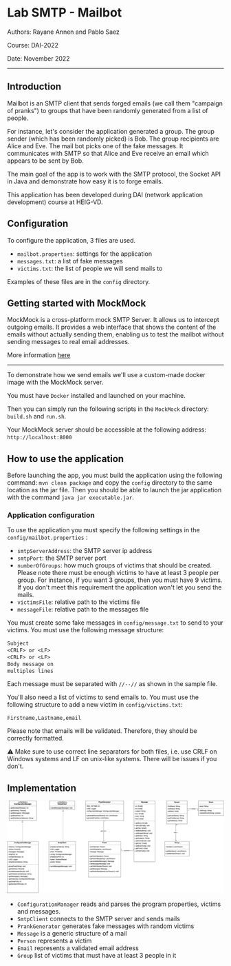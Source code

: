 # Lab SMTP - Mailbot

Authors: Rayane Annen and Pablo Saez

Course: DAI-2022

Date: November 2022

---

## Introduction

Mailbot is an SMTP client that sends forged emails (we call them "campaign of pranks")
to groups that have been randomly generated from a list of people.

For instance, let's consider the application generated a group. The group sender (which has been randomly picked) is Bob. 
The group recipients are Alice and Eve. The mail bot picks one of the fake messages. It communicates with SMTP so that Alice and Eve receive an email which appears to be sent by Bob.

The main goal of the app is to work with the SMTP protocol, the Socket API in Java and demonstrate how easy it is to forge emails.


This application has been developed during DAI (network application development) course at HEIG-VD.

## Configuration

To configure the application, 3 files are used.

- `mailbot.properties`: settings for the application
- `messages.txt`:  a list of fake messages
- `victims.txt`: the list of people we will send mails to

Examples of these files are in the `config` directory.

## Getting started with MockMock 

MockMock is a cross-platform mock SMTP Server. It allows us to intercept outgoing emails.
It provides a web interface that shows the content of the emails without actually sending them, enabling us to test the mailbot without sending messages to real email addresses.

More information [here](https://github.com/DominiqueComte/MockMock)

---

To demonstrate how we send emails we'll use a custom-made docker image with the MockMock server.

You must have `Docker` installed and launched on your machine.

Then you can simply run the following scripts in the `MockMock` directory: `build.sh` and `run.sh`.

Your MockMock server should be accessible at the following address: `http://localhost:8000`

## How to use the application

Before launching the app, you must build the application using the following command: `mvn clean package` and copy the `config` directory to the same location as the jar file. 
Then you should be able to launch the jar application with the command `java jar executable.jar`.

### Application configuration

To use the application you must specify the following settings in the `config/mailbot.properties` :

- `smtpServerAddress`: the SMTP server ip address
- `smtpPort`: the SMTP server port
- `numberOfGroups`: how much groups of victims that should be created. Please note there must be enough victims to have at least 3 people per group. For instance, if you want 3 groups, then you must have 9 victims. If you don't meet this requirement the application won't let you send the mails.
- `victimsFile`: relative path to the victims file
- `messageFile`: relative path to the messages file

You must create some fake messages in `config/message.txt` to send to your victims. You must use the following message structure:
```
Subject
<CRLF> or <LF>
<CRLF> or <LF>
Body message on 
multiples lines
```
Each message must be separated with `//--//` as shown in the sample file.

You'll also need a list of victims to send emails to. You must use the following structure to add a new victim in `config/victims.txt`: 
```
Firstname,Lastname,email
```

Please note that emails will be validated. Therefore, they should be correctly formatted.

⚠️ Make sure to use correct line separators for both files, i.e. use CRLF on Windows systems and LF on unix-like systems. There will be issues if you don't.

## Implementation

![uml](figures/mailbot.drawio.png)

- `ConfigurationManager` reads and parses the program properties, victims and messages.
- `SmtpClient` connects to the SMTP server and sends mails
- `PrankGenerator` generates fake messages with random victims
- `Message` is a generic structure of a mail 
- `Person` represents a victim
- `Email` represents a validated email address
- `Group` list of victims that must have at least 3 people in it